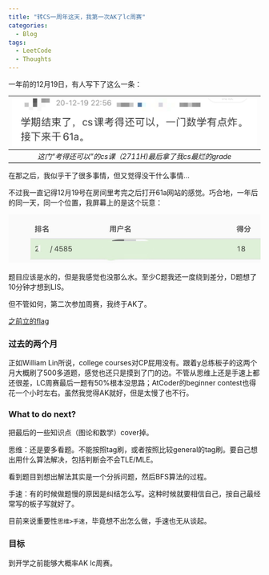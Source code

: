 ```yaml
---
title: "转CS一周年这天，我第一次AK了lc周赛"
categories:
  - Blog
tags:
  - LeetCode
  - Thoughts
---
```


一年前的12月19日，有人写下了这么一条：

|![IMG_3913](/assets/general/IMG_3913.JPG)|
|:--:| 
| *这门“考得还可以”的cs课（2711H)最后拿了我cs最烂的grade* |

在那之后，我似乎干了很多事情，但又觉得没干什么事情...

不过我一直记得12月19号在房间里考完之后打开61a网站的感觉。巧合地，一年后的同一天，同一个位置，我屏幕上的是这个玩意：

![IMG_3915](/assets/general/IMG_3915.JPG)

题目应该是水的，但是我感觉也没那么水。至少C题我还一度绕到差分，D题想了10分钟才想到LIS。

但不管如何，第二次参加周赛，我终于AK了。

[之前立的flag](https://yuhengfdada.github.io/blog/%E5%BC%80%E4%B8%AA%E6%96%B0%E5%9D%91-LeetCode-11.33.30-AM/)

### 过去的两个月

正如William Lin所说，college courses对CP屁用没有。跟着y总练板子的这两个月大概刷了500多道题，感觉也还只是摸到了门的边。不管从思维上还是手速上都还很差，LC周赛最后一题有50%根本没思路；AtCoder的beginner contest也得花一个小时左右。虽然我觉得AK就好，但是太慢了也不行。

### What to do next?

把最后的一些知识点（图论和数学）cover掉。

思维：还是要多看题。不能按照tag刷，或者按照比较general的tag刷。要自己想出用什么算法解决，包括判断会不会TLE/MLE。

看到题目到想出解法其实是一个分拆问题，然后BFS算法的过程。

手速：有的时候做题慢的原因是纠结怎么写。这种时候就要相信自己，按自己最经常写的板子写就好了。

目前来说重要性`思维>手速`，毕竟想不出怎么做，手速也无从谈起。

### 目标

到开学之前能够大概率AK lc周赛。


